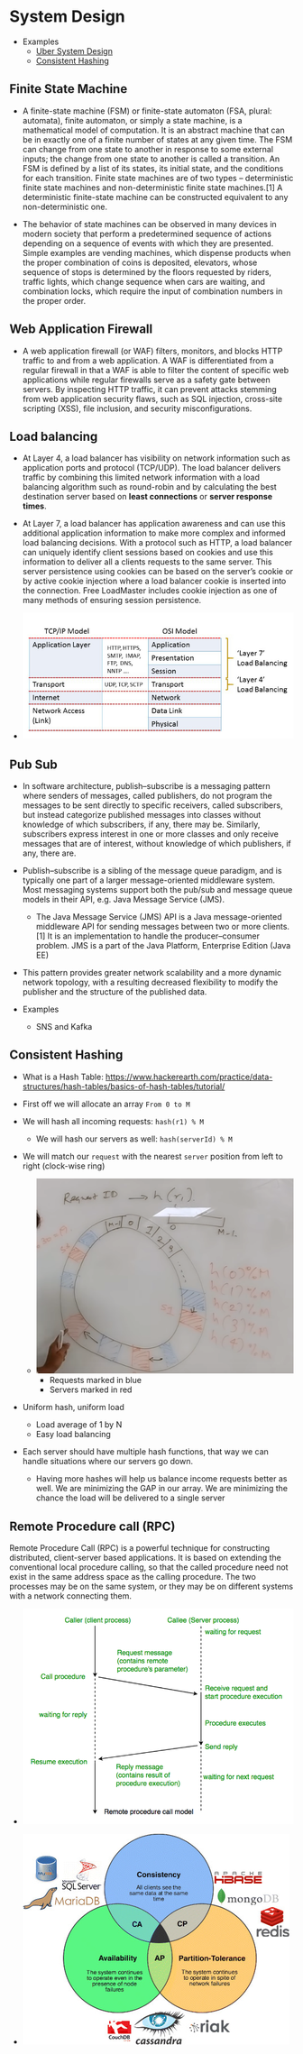 # System Design 

* Examples
    * [Uber System Design](https://www.youtube.com/watch?v=umWABit-wbk&t=20s)
    * [Consistent Hashing](https://www.youtube.com/watch?v=zaRkONvyGr8)

## Finite State Machine

* A finite-state machine (FSM) or finite-state automaton (FSA, plural: automata), finite automaton, or simply a state machine, is a mathematical model of computation. It is an abstract machine that can be in exactly one of a finite number of states at any given time. The FSM can change from one state to another in response to some external inputs; the change from one state to another is called a transition. An FSM is defined by a list of its states, its initial state, and the conditions for each transition. Finite state machines are of two types – deterministic finite state machines and non-deterministic finite state machines.[1] A deterministic finite-state machine can be constructed equivalent to any non-deterministic one.

* The behavior of state machines can be observed in many devices in modern society that perform a predetermined sequence of actions depending on a sequence of events with which they are presented. Simple examples are vending machines, which dispense products when the proper combination of coins is deposited, elevators, whose sequence of stops is determined by the floors requested by riders, traffic lights, which change sequence when cars are waiting, and combination locks, which require the input of combination numbers in the proper order.

## Web Application Firewall

* A web application firewall (or WAF) filters, monitors, and blocks HTTP traffic to and from a web application. A WAF is differentiated from a regular firewall in that a WAF is able to filter the content of specific web applications while regular firewalls serve as a safety gate between servers. By inspecting HTTP traffic, it can prevent attacks stemming from web application security flaws, such as SQL injection, cross-site scripting (XSS), file inclusion, and security misconfigurations.

## Load balancing 

* At Layer 4, a load balancer has visibility on network information such as application ports and protocol (TCP/UDP). The load balancer delivers traffic by combining this limited network information with a load balancing algorithm such as round-robin and by calculating the best destination server based on **least connections** or **server response times**.

* At Layer 7, a load balancer has application awareness and can use this additional application information to make more complex and informed load balancing decisions. With a protocol such as HTTP, a load balancer can uniquely identify client sessions based on cookies and use this information to deliver all a clients requests to the same server. This server persistence using cookies can be based on the server’s cookie or by active cookie injection where a load balancer cookie is inserted into the connection. Free LoadMaster includes cookie injection as one of many methods of ensuring session persistence.

* ![OSI](./OSI.JPG)

## Pub Sub

* In software architecture, publish–subscribe is a messaging pattern where senders of messages, called publishers, do not program the messages to be sent directly to specific receivers, called subscribers, but instead categorize published messages into classes without knowledge of which subscribers, if any, there may be. Similarly, subscribers express interest in one or more classes and only receive messages that are of interest, without knowledge of which publishers, if any, there are.

* Publish–subscribe is a sibling of the message queue paradigm, and is typically one part of a larger message-oriented middleware system. Most messaging systems support both the pub/sub and message queue models in their API, e.g. Java Message Service (JMS).

    * The Java Message Service (JMS) API is a Java message-oriented middleware API for sending messages between two or more clients.[1] It is an implementation to handle the producer–consumer problem. JMS is a part of the Java Platform, Enterprise Edition (Java EE)

* This pattern provides greater network scalability and a more dynamic network topology, with a resulting decreased flexibility to modify the publisher and the structure of the published data.

* Examples
    * SNS and Kafka


## Consistent Hashing

* What is a Hash Table: https://www.hackerearth.com/practice/data-structures/hash-tables/basics-of-hash-tables/tutorial/

* First off we will allocate an array `From 0 to M`

* We will hash all incoming requests: `hash(r1) % M`
    * We will hash our servers as well: `hash(serverId) % M`

* We will match our `request` with the nearest `server` position from left to right (clock-wise ring)

    * ![consistent hashing](./consistent_hashing.PNG)
        * Requests marked in blue
        * Servers marked in red

* Uniform hash, uniform load
    * Load average of 1 by N
    * Easy load balancing 

* Each server should have multiple hash functions, that way we can handle situations where our servers go down.
    * Having more hashes will help us balance income requests better as well. We are minimizing the GAP in our array. We are minimizing the chance the load will be delivered to a single server


## Remote Procedure call (RPC)

Remote Procedure Call (RPC) is a powerful technique for constructing distributed, client-server based applications. It is based on extending the conventional local procedure calling, so that the called procedure need not exist in the same address space as the calling procedure. The two processes may be on the same system, or they may be on different systems with a network connecting them.

* ![rpc](./RPC.PNG)

* ![CAP](./CAP.PNG)


